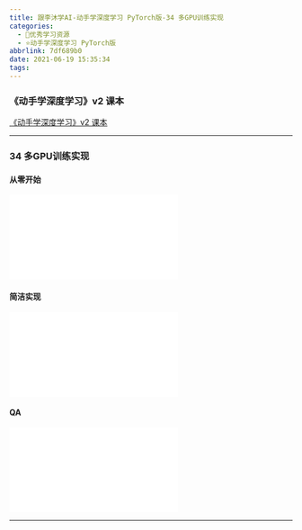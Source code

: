 ```yaml
---
title: 跟李沐学AI-动手学深度学习 PyTorch版-34 多GPU训练实现
categories:
  - 🌙优秀学习资源
  - ⭐动手学深度学习 PyTorch版
abbrlink: 7df689b0
date: 2021-06-19 15:35:34
tags:
---
```


### 《动手学深度学习》v2 课本

[《动手学深度学习》v2 课本](http://zh.d2l.ai/)

***

### 34 多GPU训练实现

#### 从零开始

<iframe src="//player.bilibili.com/player.html?aid=716153757&bvid=BV1MQ4y1R7Qg&cid=356484743&page=1" scrolling="no" border="0" frameborder="no" framespacing="0" allowfullscreen="true"> </iframe>

<!--more-->

#### 简洁实现

<iframe src="//player.bilibili.com/player.html?aid=716153757&bvid=BV1MQ4y1R7Qg&cid=356489308&page=2" scrolling="no" border="0" frameborder="no" framespacing="0" allowfullscreen="true"> </iframe>

#### QA

<iframe src="//player.bilibili.com/player.html?aid=716153757&bvid=BV1MQ4y1R7Qg&cid=356491300&page=3" scrolling="no" border="0" frameborder="no" framespacing="0" allowfullscreen="true"> </iframe>

***
